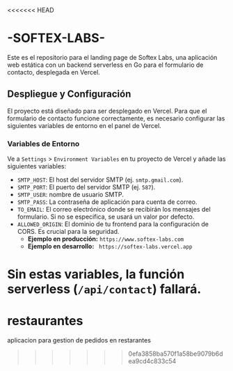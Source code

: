 <<<<<<< HEAD
# -SOFTEX-LABS-

Este es el repositorio para el landing page de Softex Labs, una aplicación web estática con un backend serverless en Go para el formulario de contacto, desplegada en Vercel.

## Despliegue y Configuración

El proyecto está diseñado para ser desplegado en Vercel. Para que el formulario de contacto funcione correctamente, es necesario configurar las siguientes variables de entorno en el panel de Vercel.

### Variables de Entorno

Ve a `Settings` > `Environment Variables` en tu proyecto de Vercel y añade las siguientes variables:

-   `SMTP_HOST`: El host del servidor SMTP (ej. `smtp.gmail.com`).
-   `SMTP_PORT`: El puerto del servidor SMTP (ej. `587`).
-   `SMTP_USER`: nombre de usuario SMTP.
-   `SMTP_PASS`: La contraseña de aplicación para cuenta de correo.
-   `TO_EMAIL`: El correo electrónico donde se recibirán los mensajes del formulario. Si no se especifica, se usará un valor por defecto.
-   `ALLOWED_ORIGIN`: El dominio de tu frontend para la configuración de CORS. Es crucial para la seguridad.
    -   **Ejemplo en producción:** `https://www.softex-labs.com` 
    -   **Ejemplo en desarrollo:** ` https://softex-labs.vercel.app` 

Sin estas variables, la función serverless (`/api/contact`) fallará.
=======
# restaurantes
aplicacion para gestion de pedidos en restarantes
>>>>>>> 0efa3858ba570f1a58be9079b6dea9cd4c833c54
